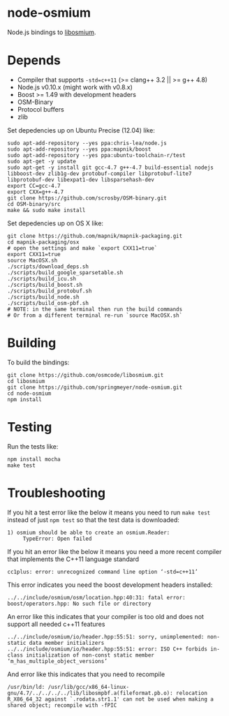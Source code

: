 # node-osmium

Node.js bindings to [libosmium](https://github.com/osmcode/libosmium).


# Depends

 - Compiler that supports `-std=c++11` (>= clang++ 3.2 || >= g++ 4.8)
 - Node.js v0.10.x (might work with v0.8.x)
 - Boost >= 1.49 with development headers
 - OSM-Binary
 - Protocol buffers
 - zlib

Set depedencies up on Ubuntu Precise (12.04) like:

    sudo apt-add-repository --yes ppa:chris-lea/node.js
    sudo apt-add-repository --yes ppa:mapnik/boost
    sudo apt-add-repository --yes ppa:ubuntu-toolchain-r/test
    sudo apt-get -y update
    sudo apt-get -y install git gcc-4.7 g++-4.7 build-essential nodejs libboost-dev zlib1g-dev protobuf-compiler libprotobuf-lite7 libprotobuf-dev libexpat1-dev libsparsehash-dev
    export CC=gcc-4.7
    export CXX=g++-4.7
    git clone https://github.com/scrosby/OSM-binary.git
    cd OSM-binary/src
    make && sudo make install

Set depedencies up on OS X like:

    git clone https://github.com/mapnik/mapnik-packaging.git
    cd mapnik-packaging/osx
    # open the settings and make `export CXX11=true`
    export CXX11=true
    source MacOSX.sh
    ./scripts/download_deps.sh
    ./scripts/build_google_sparsetable.sh
    ./scripts/build_icu.sh
    ./scripts/build_boost.sh
    ./scripts/build_protobuf.sh
    ./scripts/build_node.sh
    ./scripts/build_osm-pbf.sh
    # NOTE: in the same terminal then run the build commands
    # Or from a different terminal re-run `source MacOSX.sh`

# Building

To build the bindings:

    git clone https://github.com/osmcode/libosmium.git
    cd libosmium
    git clone https://github.com/springmeyer/node-osmium.git
    cd node-osmium
    npm install

# Testing

Run the tests like:

    npm install mocha
    make test

# Troubleshooting

If you hit a test error like the below it means you need to run `make test` instead of just `npm test` so that the test data is downloaded:

    1) osmium should be able to create an osmium.Reader:
         TypeError: Open failed

If you hit an error like the below it means you need a more recent compiler that implements the C++11 language standard

    cc1plus: error: unrecognized command line option ‘-std=c++11’

This error indicates you need the boost development headers installed:

    ../../include/osmium/osm/location.hpp:40:31: fatal error: boost/operators.hpp: No such file or directory

An error like this indicates that your compiler is too old and does not support all needed c++11 features

    ../../include/osmium/io/header.hpp:55:51: sorry, unimplemented: non-static data member initializers
    ../../include/osmium/io/header.hpp:55:51: error: ISO C++ forbids in-class initialization of non-const static member ‘m_has_multiple_object_versions’

And error like this indicates that you need to recompile

    /usr/bin/ld: /usr/lib/gcc/x86_64-linux-gnu/4.7/../../../../lib/libosmpbf.a(fileformat.pb.o): relocation R_X86_64_32 against `.rodata.str1.1' can not be used when making a shared object; recompile with -fPIC
